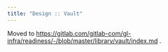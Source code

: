 ```yaml
---
title: "Design :: Vault"
---
```


Moved to https://gitlab.com/gitlab-com/gl-infra/readiness/-/blob/master/library/vault/index.md .
